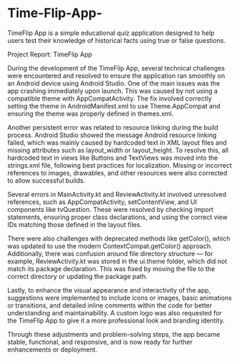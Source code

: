 # Time-Flip-App-
TimeFlip App is a simple educational quiz application designed to help users test their knowledge of historical facts using true or false questions. 

Project Report: TimeFlip App 

During the development of the TimeFlip App, several technical challenges were encountered and resolved to ensure the application ran smoothly on an Android device using Android Studio. One of the main issues was the app crashing immediately upon launch. This was caused by not using a compatible theme with AppCompatActivity. The fix involved correctly setting the theme in AndroidManifest.xml to use Theme.AppCompat and ensuring the theme was properly defined in themes.xml.

Another persistent error was related to resource linking during the build process. Android Studio showed the message Android resource linking failed, which was mainly caused by hardcoded text in XML layout files and missing attributes such as layout_width or layout_height. To resolve this, all hardcoded text in views like Buttons and TextViews was moved into the strings.xml file, following best practices for localization. Missing or incorrect references to images, drawables, and other resources were also corrected to allow successful builds.

Several errors in MainActivity.kt and ReviewActivity.kt involved unresolved references, such as AppCompatActivity, setContentView, and UI components like tvQuestion. These were resolved by checking import statements, ensuring proper class declarations, and using the correct view IDs matching those defined in the layout files.

There were also challenges with deprecated methods like getColor(), which was updated to use the modern ContextCompat.getColor() approach. Additionally, there was confusion around file directory structure — for example, ReviewActivity.kt was stored in the ui.theme folder, which did not match its package declaration. This was fixed by moving the file to the correct directory or updating the package path.

Lastly, to enhance the visual appearance and interactivity of the app, suggestions were implemented to include icons or images, basic animations or transitions, and detailed inline comments within the code for better understanding and maintainability. A custom logo was also requested for the TimeFlip App to give it a more professional look and branding identity.

Through these adjustments and problem-solving steps, the app became stable, functional, and responsive, and is now ready for further enhancements or deployment.


